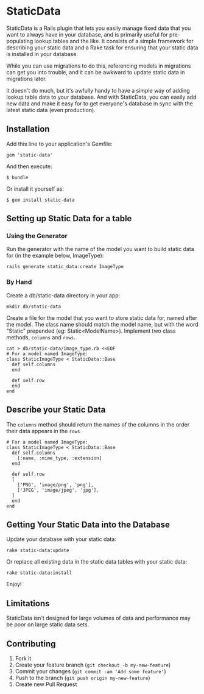 # StaticData

StaticData is a Rails plugin that lets you easily manage fixed data 
that you want to always have in your database, and is primarily 
useful for pre-populating lookup tables and the like. It consists of 
a simple framework for describing your static data and a Rake task 
for ensuring that your static data is installed in your database.

While you can use migrations to do this, referencing models in migrations 
can get you into trouble, and it can be awkward to update static data in 
migrations later.

It doesn't do much, but it's awfully handy to have a simple way of
adding lookup table data to your database. And with StaticData, you 
can easily add new data and make it easy for to get everyone's 
database in sync with the latest static data (even production).

## Installation

Add this line to your application's Gemfile:

    gem 'static-data'

And then execute:

    $ bundle

Or install it yourself as:

    $ gem install static-data

## Setting up Static Data for a table

### Using the Generator

Run the generator with the name of the model you want to build static data for
(in the example below, ImageType):

    rails generate static_data:create ImageType

### By Hand

Create a db/static-data directory in your app:

    mkdir db/static-data

Create a file for the model that you want to store static data for, named 
after the model. The class name should match the model name, but with the word
"Static" prepended (eg: Static\<ModelName\>). Implement two class methods, 
`columns` and `rows`. 

    cat > db/static-data/image_type.rb <<EOF
    # For a model named ImageType:
    class StaticImageType < StaticData::Base
      def self.columns
      end

      def self.row
      end
    end

## Describe your Static Data

The `columns` method should return the names of the columns in the order their 
data appears in the `rows`

    # For a model named ImageType:
    class StaticImageType < StaticData::Base
      def self.columns
        [:name, :mime_type, :extension]
      end

      def self.row
      [
        ['PNG', 'image/png', 'png'],
        ['JPEG', 'image/jpeg', 'jpg'],
      ]
      end
    end

## Getting Your Static Data into the Database

Update your database with your static data:

    rake static-data:update

Or replace all existing data in the static data tables with your static data:

    rake static-data:install

Enjoy!

## Limitations

StaticData isn't designed for large volumes of data and performance may be poor
on large static data sets.

## Contributing

1. Fork it
2. Create your feature branch (`git checkout -b my-new-feature`)
3. Commit your changes (`git commit -am 'Add some feature'`)
4. Push to the branch (`git push origin my-new-feature`)
5. Create new Pull Request
